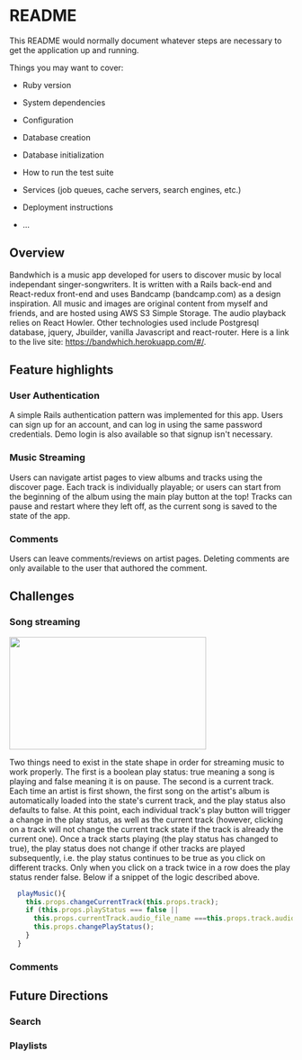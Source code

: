 # README

This README would normally document whatever steps are necessary to get the
application up and running.

Things you may want to cover:

* Ruby version

* System dependencies

* Configuration

* Database creation

* Database initialization

* How to run the test suite

* Services (job queues, cache servers, search engines, etc.)

* Deployment instructions

* ...

## Overview 

Bandwhich is a music app developed for users to discover music by local independant singer-songwriters.  It is written with a Rails back-end and React-redux front-end and uses Bandcamp (bandcamp.com) as a design inspiration.  All music and images are original content from myself and friends, and are hosted using AWS S3 Simple Storage.  The audio playback relies on React Howler.  Other technologies used include Postgresql database, jquery, Jbuilder, vanilla Javascript and react-router. Here is a link to the live site: https://bandwhich.herokuapp.com/#/.

## Feature highlights 

### User Authentication 

A simple Rails authentication pattern was implemented for this app.  Users can sign up for an account, and can log in using the same password credentials. Demo login is also available so that signup isn't necessary.

### Music Streaming 

Users can navigate artist pages to view albums and tracks using the discover page.  Each track is individually playable; or users can start from the beginning of the album using the main play button at the top!  Tracks can pause and restart where they left off, as the current song is saved to the state of the app.

### Comments

Users can leave comments/reviews on artist pages.  Deleting comments are only available to the user that authored the comment.

## Challenges 

### Song streaming

<img height="200px" width="350px" src="https://s3-us-west-1.amazonaws.com/fullstackfiles/ReadMeScreenshot1.png"/>

Two things need to exist in the state shape in order for streaming music to work properly. The first is a boolean play status: true meaning a song is playing and false meaning it is on pause. The second is a current track.  Each time an artist is first shown, the first song on the artist's album is automatically loaded into the state's current track, and the play status also defaults to false.  At this point, each individual track's play button will trigger a change in the play status, as well as the current track (however, clicking on a track will not change the current track state if the track is already the current one).  Once a track starts playing (the play status has changed to true), the play status does not change if other tracks are played subsequently, i.e. the play status continues to be true as you click on different tracks. Only when you click on a track twice in a row does the play status render false.  Below if a snippet of the logic described above. 

```javascript
  playMusic(){
    this.props.changeCurrentTrack(this.props.track);
    if (this.props.playStatus === false || 
      this.props.currentTrack.audio_file_name ===this.props.track.audio_file_name ) {
      this.props.changePlayStatus();
    }
  }
```

### Comments



## Future Directions

### Search 

### Playlists






